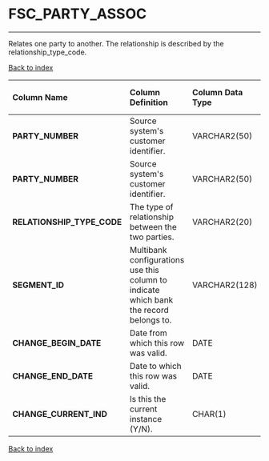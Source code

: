 # FSC_PARTY_ASSOC

---

Relates one party to another. The relationship is described by the relationship_type_code.

[Back to index](./index.md)

| Column Name                | Column Definition                                                                      | Column Data Type   | Column Null Option   | PK   | FK   |
|:---------------------------|:---------------------------------------------------------------------------------------|:-------------------|:---------------------|:-----|:-----|
| **PARTY_NUMBER**           | Source system's customer identifier\.                                                  | VARCHAR2(50)       | Not Null             | No   | Yes  |
| **PARTY_NUMBER**           | Source system's customer identifier\.                                                  | VARCHAR2(50)       | Not Null             | No   | Yes  |
| **RELATIONSHIP_TYPE_CODE** | The type of relationship between the two parties.                                      | VARCHAR2(20)       | Not Null             | Yes  | No   |
| **SEGMENT_ID**             | Multibank configurations use this column to indicate which bank the record belongs to. | VARCHAR2(128)      | Not Null             | Yes  | No   |
| **CHANGE_BEGIN_DATE**      | Date from which this row was valid.                                                    | DATE               | Not Null             | Yes  | No   |
| **CHANGE_END_DATE**        | Date to which this row was valid.                                                      | DATE               | Not Null             | No   | No   |
| **CHANGE_CURRENT_IND**     | Is this the current instance (Y/N).                                                    | CHAR(1)            | Not Null             | No   | No   |

[Back to index](./index.md)